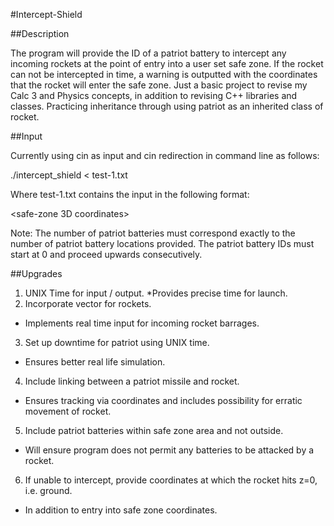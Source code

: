 #Intercept-Shield

##Description

The program will provide the ID of a patriot battery to intercept any incoming rockets at the point of entry into a user set safe zone.
If the rocket can not be intercepted in time, a warning is outputted with the coordinates that the rocket will enter the safe zone.
Just a basic project to revise my Calc 3 and Physics concepts, in addition to revising C++ libraries and classes.
Practicing inheritance through using patriot as an inherited class of rocket.

##Input

Currently using cin as input and cin redirection in command line as follows:

./intercept_shield < test-1.txt

Where test-1.txt contains the input in the following format:

<safe-zone 3D coordinates> <Radius>
<Incoming Rocket Location> <Incoming Rocket Directional Vector> <Rocket Speed>
<Number of Patriot Batteries>
<Patriot ID> <Patriot Battery Location>

Note: 	The number of patriot batteries must correspond exactly to the number of patriot battery locations provided.
		The patriot battery IDs must start at 0 and proceed upwards consecutively.

##Upgrades

1. UNIX Time for input / output.
*Provides precise time for launch.
2. Incorporate vector for rockets.
  * Implements real time input for incoming rocket barrages.
3. Set up downtime for patriot using UNIX time.
  * Ensures better real life simulation.
4. Include linking between a patriot missile and rocket.
  * Ensures tracking via coordinates and includes possibility for erratic movement of rocket.
5. Include patriot batteries within safe zone area and not outside.
  * Will ensure program does not permit any batteries to be attacked by a rocket.
6. If unable to intercept, provide coordinates at which the rocket hits z=0, i.e. ground.
  * In addition to entry into safe zone coordinates.
